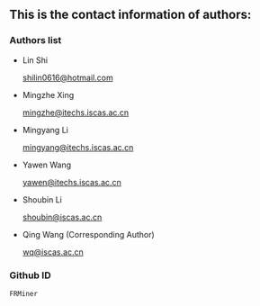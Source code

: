 ## This is the contact information of authors:

### Authors list
- Lin Shi 

    shilin0616@hotmail.com

- Mingzhe Xing 

    mingzhe@itechs.iscas.ac.cn

- Mingyang Li 

    mingyang@itechs.iscas.ac.cn

- Yawen Wang 

    yawen@itechs.iscas.ac.cn

- Shoubin Li 

    shoubin@iscas.ac.cn

- Qing Wang (Corresponding Author)
       
    wq@iscas.ac.cn
    
    
    
### Github ID
    FRMiner